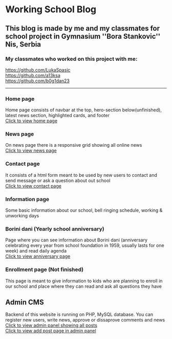 # Working School Blog 
## This blog is made by me and my classmates for school project in Gymnasium ''Bora Stankovic'' Nis, Serbia
### My classmates who worked on this project with me: 
https://github.com/LukaSpasic <br>
https://github.com/a13ksa <br>
https://github.com/b0g1dan23
_________________________________________
### Home page
Home page consists of navbar at the top, hero-section below(unfinished), latest news section, highlighted cards, and footer <br>
[Click to view home page](https://user-images.githubusercontent.com/73674795/165406598-ee8c50c0-dee5-4e5c-9e3f-b22892495e9b.png)
### News page
On news page there is a responsive grid showing all online news <br>
[Click to view news page](https://user-images.githubusercontent.com/73674795/165406856-071a84e8-69e9-467f-9124-95ee92c786a9.png)
### Contact page
It consists of a html form meant to be used by new users to contact and send message or ask a question about out school <br>
[Click to view contact page](https://user-images.githubusercontent.com/73674795/165406947-c6dfef22-6910-4a59-a603-73d27f48463a.png)
### Information page
Some basic information about our school, bell ringing schedule, working & unworking days
### Borini dani (Yearly school anniversary)
Page where you can see information about Borini dani (anniversary celebrating every year from school foundation in 1959, usually lasts for one week) and read daily agenda <br>
[Click to view anniversary page](https://user-images.githubusercontent.com/73674795/165406985-ff7a2735-75f5-45a6-8277-58df202b595d.png)
### Enrollment page (Not finished)
This page is meant to give information to kids who are planning to enroll in our school and place where they can read and ask all questions they have
## Admin CMS
Backend of this website is running on PHP, MySQL database. You can register new users, write news, approve or dissaprove comments and news <br>
[Click to view admin panel showing all posts](https://user-images.githubusercontent.com/73674795/165407053-4a8a450a-428c-4bf7-ab7e-e7d6321e4ea4.png) <br>
[Click to view add post page in admin panel](https://user-images.githubusercontent.com/73674795/165407117-06131519-27cd-4ece-9e1e-980d78d2c682.png) <br>


